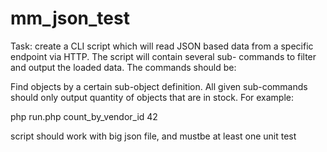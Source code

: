 # mm_json_test
Task: create a CLI script which will read JSON based data from a specific endpoint via HTTP. The script will contain several sub-
commands to filter and output the loaded data. The commands should be:

Find objects by a certain sub-object definition.
All given sub-commands should only output quantity of objects that are in stock.
For example:

php run.php count_by_vendor_id 42

script should work with big json file, and mustbe at least one unit test

